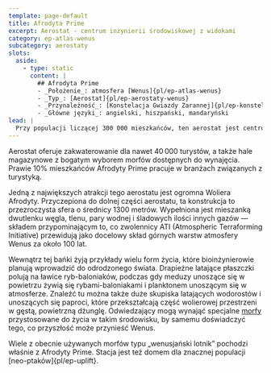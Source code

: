 ```yaml
---
template: page-default
title: Afrodyta Prime
excerpt: Aerostat - centrum inżynierii środowiskowej z widokami
category: ep-atlas-wenus
subcategory: aerostaty
slots:
  aside:
    - type: static
      content: |
        ## Afrodyta Prime
        - _Położenie_: atmosfera [Wenus]{pl/ep-atlas-wenus}
        - _Typ_: [Aerostat]{pl/ep-aerostaty-wenus}
        - _Przynależność_: [Konstelacja Gwiazdy Zarannej]{pl/ep-konstelacja-gwiazdy-zarannej}
        - _Główne języki_: angielski, hiszpański, mandaryński
lead: |
  Przy populacji liczącej 300 000 mieszkańców, ten aerostat jest centrum zarówno inżynierii biologicznej, jak i turystyki. To właśnie w Afrodycie Prime bioinżynierowie zaprojektowali i stworzyli większość nowych [form życia](#), które już dziś zasiedlają wenusjańską atmosferę, a także tych, które mają zamieszkiwać bardziej przekształcone wersje przyszłej atmosfery Wenus — tam są projektowane i badane.
---
```


Aerostat oferuje zakwaterowanie dla nawet 40 000 turystów, a także hale magazynowe z bogatym wyborem morfów dostępnych do wynajęcia. Prawie 10% mieszkańców Afrodyty Prime pracuje w branżach związanych z turystyką.

Jedną z największych atrakcji tego aerostatu jest ogromna Woliera Afrodyty. Przyczepiona do dolnej części aerostatu, ta konstrukcja to przezroczysta sfera o średnicy 1300 metrów. Wypełniona jest mieszanką dwutlenku węgla, tlenu, pary wodnej i śladowych ilości innych gazów — składem przypominającym to, co zwolennicy ATI (Atmospheric Terraforming Initiative) przewidują jako docelowy skład górnych warstw atmosfery Wenus za około 100 lat.

Wewnątrz tej bańki żyją przykłady wielu form życia, które bioinżynierowie planują wprowadzić do odrodzonego świata. Drapieżne latające płaszczki polują na ławice ryb-baloniaków, podczas gdy meduzy unoszące się w powietrzu żywią się rybami-baloniakami i planktonem unoszącym się w atmosferze. Znaleźć tu można także duże skupiska latających wodorostów i unoszących się paproci, które przekształcają część wolierowej przestrzeni w gęstą, powietrzną dżunglę. Odwiedzający mogą wynająć specjalne [morfy](#) przystosowane do życia w takim środowisku, by samemu doświadczyć tego, co przyszłość może przynieść Wenus.

Wiele z obecnie używanych morfów typu „wenusjański lotnik” pochodzi właśnie z Afrodyty Prime. Stacja jest też domem dla znacznej populacji [neo-ptaków]{pl/ep-uplift}.
